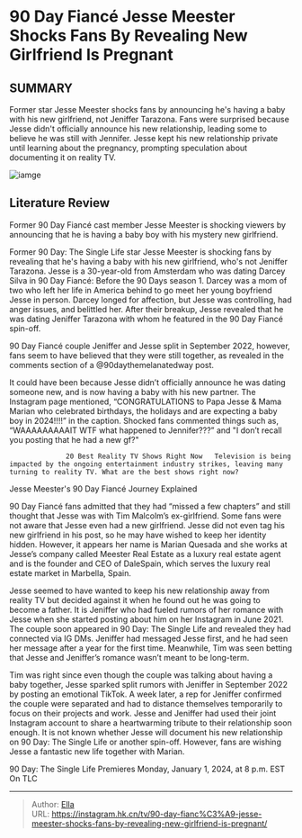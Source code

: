 # 90 Day Fiancé Jesse Meester Shocks Fans By Revealing New Girlfriend Is Pregnant


## SUMMARY 



  Former star Jesse Meester shocks fans by announcing he&#39;s having a baby with his new girlfriend, not Jeniffer Tarazona.   Fans were surprised because Jesse didn&#39;t officially announce his new relationship, leading some to believe he was still with Jennifer.   Jesse kept his new relationship private until learning about the pregnancy, prompting speculation about documenting it on reality TV.  

![iamge](https://static1.srcdn.com/wordpress/wp-content/uploads/2022/12/jesse-meester-ig-posing-in-front-of-pool-90-day-fiance-cropped.jpg)

## Literature Review
Former 90 Day Fiancé cast member Jesse Meester is shocking viewers by announcing that he is having a baby boy with his mystery new girlfriend.




Former 90 Day: The Single Life star Jesse Meester is shocking fans by revealing that he&#39;s having a baby with his new girlfriend, who&#39;s not Jeniffer Tarazona. Jesse is a 30-year-old from Amsterdam who was dating Darcey Silva in 90 Day Fiancé: Before the 90 Days season 1. Darcey was a mom of two who left her life in America behind to go meet her young boyfriend Jesse in person. Darcey longed for affection, but Jesse was controlling, had anger issues, and belittled her. After their breakup, Jesse revealed that he was dating Jeniffer Tarazona with whom he featured in the 90 Day Fiancé spin-off.




90 Day Fiancé couple Jeniffer and Jesse split in September 2022, however, fans seem to have believed that they were still together, as revealed in the comments section of a @90daythemelanatedway post.


 

It could have been because Jesse didn’t officially announce he was dating someone new, and is now having a baby with his new partner. The Instagram page mentioned, “CONGRATULATIONS to Papa Jesse &amp; Mama Marian who celebrated birthdays, the holidays and are expecting a baby boy in 2024!!!!” in the caption. Shocked fans commented things such as, “WAAAAAAAAAIT WTF what happened to Jennifer???” and &#34;I don’t recall you posting that he had a new gf?&#34;

                  20 Best Reality TV Shows Right Now   Television is being impacted by the ongoing entertainment industry strikes, leaving many turning to reality TV. What are the best shows right now?    





 Jesse Meester&#39;s 90 Day Fiancé Journey Explained 
          

90 Day Fiancé fans admitted that they had “missed a few chapters” and still thought that Jesse was with Tim Malcolm’s ex-girlfriend. Some fans were not aware that Jesse even had a new girlfriend. Jesse did not even tag his new girlfriend in his post, so he may have wished to keep her identity hidden. However, it appears her name is Marian Quesada and she works at Jesse’s company called Meester Real Estate as a luxury real estate agent and is the founder and CEO of DaleSpain, which serves the luxury real estate market in Marbella, Spain.

Jesse seemed to have wanted to keep his new relationship away from reality TV but decided against it when he found out he was going to become a father. It is Jeniffer who had fueled rumors of her romance with Jesse when she started posting about him on her Instagram in June 2021. The couple soon appeared in 90 Day: The Single Life and revealed they had connected via IG DMs. Jeniffer had messaged Jesse first, and he had seen her message after a year for the first time. Meanwhile, Tim was seen betting that Jesse and Jeniffer’s romance wasn’t meant to be long-term.




Tim was right since even though the couple was talking about having a baby together, Jesse sparked split rumors with Jeniffer in September 2022 by posting an emotional TikTok. A week later, a rep for Jeniffer confirmed the couple were separated and had to distance themselves temporarily to focus on their projects and work. Jesse and Jeniffer had used their joint Instagram account to share a heartwarming tribute to their relationship soon enough. It is not known whether Jesse will document his new relationship on 90 Day: The Single Life or another spin-off. However, fans are wishing Jesse a fantastic new life together with Marian.



90 Day: The Single Life Premieres Monday, January 1, 2024, at 8 p.m. EST On TLC






---

> Author: [Ella](https://instagram.hk.cn/)  
> URL: https://instagram.hk.cn/tv/90-day-fianc%C3%A9-jesse-meester-shocks-fans-by-revealing-new-girlfriend-is-pregnant/  

